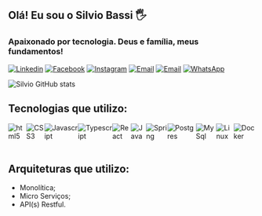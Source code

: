 ## Olá! Eu sou o Silvio Bassi 🖐️

### Apaixonado por tecnologia. Deus e família, meus fundamentos!

[![Linkedin](https://img.shields.io/badge/LinkedIn-0077B5?style=for-the-badge&logo=linkedin&logoColor=white)](https://www.linkedin.com/in/silvio-bassi/)
[![Facebook](https://img.shields.io/badge/Facebook-1877F2?style=for-the-badge&logo=facebook&logoColor=white)](https://www.facebook.com/prsilviobassi)
[![Instagram](https://img.shields.io/badge/Instagram-E4405F?style=for-the-badge&logo=instagram&logoColor=white)](https://www.instagram.com/prsilviobassi/)
[![Email](https://img.shields.io/badge/Gmail-D14836?style=for-the-badge&logo=gmail&logoColor=white)](mailto:silviobassi2@gmail.com)
[![Email](https://img.shields.io/badge/Microsoft_Outlook-0078D4?style=for-the-badge&logo=microsoft-outlook&logoColor=white)](mailto:silviobassi1@otmail.com)
[![WhatsApp](https://img.shields.io/badge/WhatsApp-25D366?style=for-the-badge&logo=whatsapp&logoColor=white)](https://wa.me/5517996079654)


![Silvio GitHub stats](https://github-readme-stats.vercel.app/api?username=silviobassi&show_icons=true&theme=dracula)


## Tecnologias que utilizo:

<div style="display: flex; justify-content:space-between;">
    <img align="center" src="https://img.shields.io/badge/HTML5-E34F26?style=for-the-badge&logo=html5&logoColor=white" alt="html5">
    <img align="center" src="https://img.shields.io/badge/CSS3-1572B6?style=for-the-badge&logo=css3&logoColor=white" alt="CSS3">
    <img align="center" src="https://img.shields.io/badge/JavaScript-323330?style=for-the-badge&logo=javascript&logoColor=F7DF1E" alt="Javascript">
    <img align="center" src="https://img.shields.io/badge/TypeScript-007ACC?style=for-the-badge&logo=typescript&logoColor=white" alt="Typescript">
    <img align="center" src="https://img.shields.io/badge/React-20232A?style=for-the-badge&logo=react&logoColor=61DAFB" alt="React">
    <img align="center" src="https://img.shields.io/badge/Java-ED8B00?style=for-the-badge&logo=java&logoColor=white" alt="Java">
    <img align="center" src="https://img.shields.io/badge/Spring-6DB33F?style=for-the-badge&logo=spring&logoColor=white" alt="Spring">
    <img align="center" src="https://img.shields.io/badge/PostgreSQL-316192?style=for-the-badge&logo=postgresql&logoColor=white" alt="Postgres">
    <img align="center" src="https://img.shields.io/badge/MySQL-005C84?style=for-the-badge&logo=mysql&logoColor=white" alt="MySql">
    <img align="center" src="https://img.shields.io/badge/Linux-FCC624?style=for-the-badge&logo=linux&logoColor=black" alt="Linux">
    <img align="center" src="https://img.shields.io/badge/Docker-2CA5E0?style=for-the-badge&logo=docker&logoColor=white" alt="Docker">

</div></br>

## Arquiteturas que utilizo:

- Monolítica;
- Micro Serviços;
- API(s) Restful.
